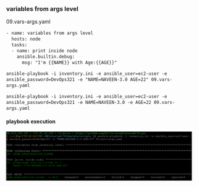 ### variables from args level
09.vars-args.yaml
```
- name: variables from args level
  hosts: node
  tasks:
  - name: print inside node
    ansible.builtin.debug:
      msg: "I'm {{NAME}} with Age:{{AGE}}"
```
```
ansible-playbook -i inventory.ini -e ansible_user=ec2-user -e ansible_password=DevOps321 -e "NAME=NAVEEN-3.0 AGE=22" 09.vars-args.yaml
```
```
ansible-playbook -i inventory.ini -e ansible_user=ec2-user -e ansible_password=DevOps321 -e NAME=NAVEEN-3.0 -e AGE=22 09.vars-args.yaml
```
#### playbook execution
![Image](../img/vars-args-playbook.png)